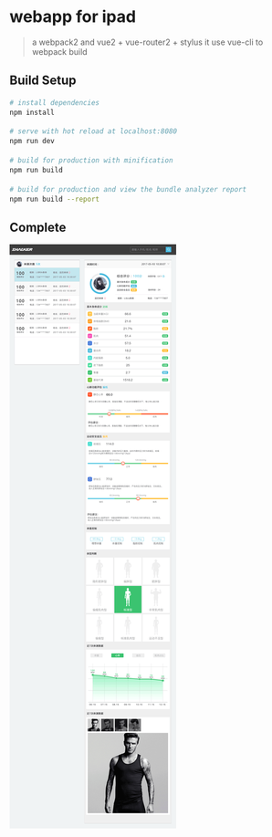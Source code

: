 # webapp for ipad

> a webpack2 and vue2 + vue-router2 + stylus it use vue-cli to webpack build

## Build Setup

``` bash
# install dependencies
npm install

# serve with hot reload at localhost:8080
npm run dev

# build for production with minification
npm run build

# build for production and view the bundle analyzer report
npm run build --report
```
## Complete
![Alt text](/static/img/complete.gif)